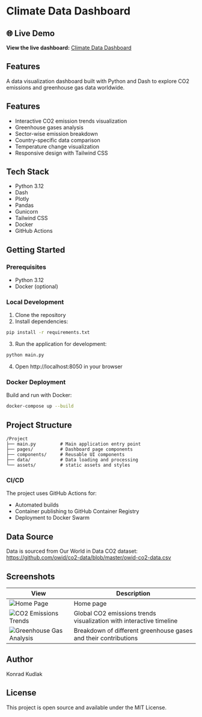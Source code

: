 # Climate Data Dashboard

## 🌐 Live Demo

**View the live dashboard:** [Climate Data Dashboard](https://python-climate-dashboard.kokud.dev)

## Features
A data visualization dashboard built with Python and Dash to explore CO2 emissions and greenhouse gas data worldwide.

## Features

- Interactive CO2 emission trends visualization
- Greenhouse gases analysis
- Sector-wise emission breakdown
- Country-specific data comparison
- Temperature change visualization
- Responsive design with Tailwind CSS

## Tech Stack

- Python 3.12
- Dash
- Plotly
- Pandas
- Gunicorn
- Tailwind CSS
- Docker
- GitHub Actions

## Getting Started

### Prerequisites

- Python 3.12
- Docker (optional)

### Local Development

1. Clone the repository
2. Install dependencies:
```sh
pip install -r requirements.txt
```
3. Run the application for development:
```sh
python main.py
```
4. Open http://localhost:8050 in your browser

### Docker Deployment
Build and run with Docker:
```sh
docker-compose up --build
```

## Project Structure
```
/Project
├── main.py         # Main application entry point
├── pages/          # Dashboard page components
├── components/     # Reusable UI components
├── data/           # Data loading and processing
└── assets/         # static assets and styles
```

### CI/CD
The project uses GitHub Actions for:
- Automated builds
- Container publishing to GitHub Container Registry
- Deployment to Docker Swarm

## Data Source
Data is sourced from Our World in Data CO2 dataset: https://github.com/owid/co2-data/blob/master/owid-co2-data.csv

## Screenshots

| View | Description |
|------|-------------|
| ![Home Page](https://github.com/user-attachments/assets/220e5e44-35ca-438f-84ce-70d59707d46d) | Home page |
| ![CO2 Emissions Trends](https://github.com/user-attachments/assets/22cee862-89bf-45ba-900f-0a235b7eb65c) | Global CO2 emissions trends visualization with interactive timeline |
| ![Greenhouse Gas Analysis](https://github.com/user-attachments/assets/92f1cc2e-6003-4437-9415-386143e31ba8) | Breakdown of different greenhouse gases and their contributions |

## Author
Konrad Kudlak

## License
This project is open source and available under the MIT License.

